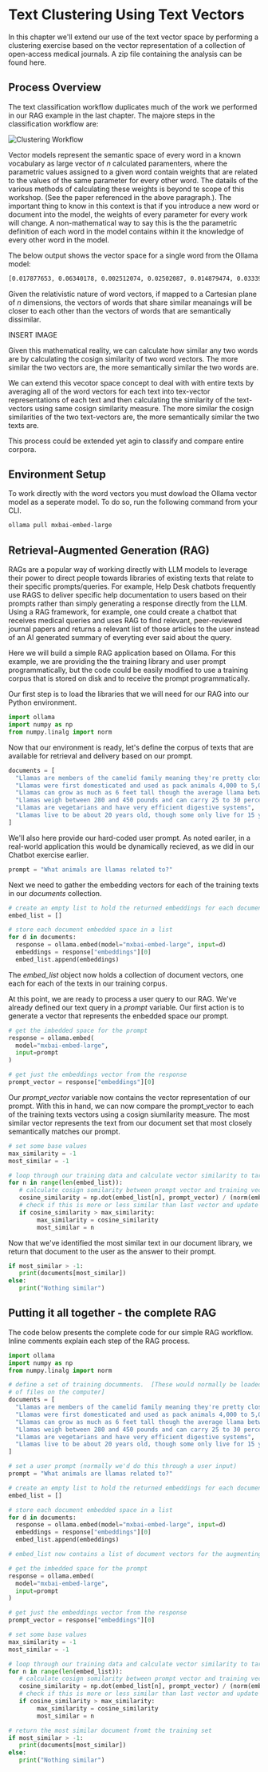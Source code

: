 Text Clustering Using Text Vectors
==================================

In this chapter we'll extend our use of the text vector space by performing a clustering exercise based on the vector representation of a collection of open-access medical journals.  A zip file containing the analysis can be found here.

Process Overview
----------------
The text classification workflow duplicates much of the work we performed in our RAG example in the last chapter.  The majore steps in the classification workflow are:

![Clustering Workflow](../img/clustering_workflow_med.png)



Vector models represent the semantic space of every word in a known vocabulary as large vector of *n* calculated paramenters, where the parametric values assigned to a given word contain weights that are related to the values of the same parameter for every other word.  The datails of the various methods of calculating these weights is beyond te scope of this workshop.  (See the paper referenced in the above paragraph.). The important thing to know in this context is that if you introduce a new word or document into the model, the weights of every parameter for every work will change.  A non-mathematical way to say this is the the parametric definition of each word in the model contains within it the knowledge of every other word in the model. 

The below output shows the vector space for a single word from the Ollama model:

```txt
[0.017877653, 0.06340178, 0.002512074, 0.02502087, 0.014879474, 0.033396315, -0.018965052, 0.021701865, 0.022903813, 0.005726911, 0.011753164, 0.024635881, -0.036029853, -0.0122078825, -0.038973905, 0.028633859, 0.042755026, 0.0041230093, -0.007491054, -0.004649939, -0.04057417, 0.06582168, -0.040506583, 0.047047015, 0.07758565, 0.04061356, 0.08639454, 0.008880966, 0.058461666, 0.020822758, -0.002838804, 0.029212574, 0.09078681, -0.057084266, -0.024549095, -0.016134499, 0.012695589, -0.002101303, -0.009117725, -0.08302931, 0.030918889, 0.004267565, -0.0040433845, 0.003311327, -0.019085197, 0.0013708055, -0.0049502417, -0.0026343798, -0.0055629555, -0.06046351, 0.00037648194, -0.00054742245, -0.028439399, -0.00605915, -0.005068259, -0.051835686, 0.041476496, -0.030044692, -0.009939256, 0.0122636845, 0.036116987, -0.0011576054, 0.017289555, -0.02137621, -0.009717823, 0.018864619, -0.041405194, -0.031779822, 0.016003272, 0.02662322, 0.042489186, 0.05851829, -0.028756421, -0.008845935, -0.022120439, -0.038079057, 0.015947865, -0.010375119, 0.007400938, 0.040579136, 0.042395342, 0.02481092, 0.0069094235, 0.0445682, -0.03433794, -0.006127028, 0.006102693, 0.04437743, -0.005359529, -0.009452275, -0.070931956, 0.024026003, 0.021285562, 0.043804023, -0.0062165977, -0.0031585386, 0.025973827, 0.0022389963, -0.020393115, -0.047750466, -0.016769083, -0.032374572, 0.009353231, 0.05064914, -0.05532496, 0.0037234968, -0.03282322, -0.019148953, 0.020609362, -0.035215434, 0.010370555, -0.01572176, -0.0131997755, -0.018954288, 0.001769391, 0.02663567, -0.052827142, 0.042304583, -0.07665151, -0.0022814118, -0.01620359, 0.004879272, -0.004069177, 0.029104479, -0.04665595, -0.056296546, -0.058358468, 0.06820146, -0.027006276, 0.048776966, -0.0001133284, -0.024395423, 0.0070581045, 0.006074796, -0.016159529, -4.531893e-05, -0.00082628976, 0.0637154, 0.0059138928, -0.03198953, 0.03083209, 0.04447194, -0.010676811, 0.059229825, -0.010191996, -0.0028025664, 0.015581719, 0.0017894701, -0.036908768, 0.032750253, -0.00061538146, -0.00023421139, 0.023999905, 0.05311479, -0.002025976, -0.035598464, 0.05171491, 0.016205553, 0.012384458, 0.015848337, -0.018880742, 0.009939101, -0.04564323, 0.04619895, 0.016052114, 0.029844409, 0.016591715, -0.03304172, 0.010738218, -0.034117375, 0.00042674044, 0.02169864, -0.029808298, 0.047498785, -0.0035721618, 0.0036177752, 0.0024102454, 0.015826527, -0.0043423865, 0.00017197774, -0.013263845, 0.0055757593, -0.021086643, 0.021501157, -0.008960701, -0.013033894, -0.035891533, -0.0023478405, -0.0105842315, -0.029424394, -0.040108405, 0.047428276, 0.032614276, 0.004700818, -0.029580154, 0.013410349, -0.04436798, -0.002524112, -0.043401685, -0.019115387, -0.0310016, 0.042518526, 0.0011768227, -0.009699604, 0.027930323, 0.004868278, 0.042531665, 0.023388566, -0.031542692, -0.022126734, 0.02991803, 0.020402728, 0.01740285, -0.03146585, 0.0006675659, -0.043296386, -0.024070092, 0.05440069, -0.091592595, -0.015312188, 0.021202749, 0.04029528, 0.033521898, 0.0662376, 0.041259386, 0.0019152533, 0.04165173, 0.015476845, -0.027217526, -0.013091816, -0.023338709, 0.046423323, 0.021806458, -0.028718244, 0.027715893, -0.008203636, 0.034483273, -0.013777358, 0.04319412, 0.01159729, 0.037991833, -0.0030139738, -0.012506061, -0.020538852, 0.07347958, 0.021088123, 0.015355857, -0.019658286, -0.0010304014, 0.0010367308, -0.0011895543, 0.03294703, -0.009129162, 0.052312456, 0.02493031, 0.025089836, 0.02234913, 0.010121085, 0.004974439, -0.017856015, -0.04785278, -0.06071542, 0.024878934, 0.022103539, 0.060682718, -0.029474825, -0.030727727, 0.0070011443, 0.012871844, -0.036305573, -0.04627666, -0.042255938, -0.035090264, -0.025596995, -0.0038353072, -0.023908876, 0.034437925, -0.011242904, -0.037104122, -0.017154701, 0.014371906, 0.0004429378, -0.070667475, -0.021502772, 0.003996584, 0.0016655694, -0.0037696788, 0.018496107, -0.0061283647, 0.029722132, -0.030419748, 0.008249602, -0.034229085, -0.034054644, 0.0022367463, 0.006322647, -0.0008654106, -0.013552419, 0.06015992, -0.04670435, -0.017072657, 0.011510181, -0.014638132, -0.01768795, -0.045838796, 0.0074388813, 0.014886965, -0.026288446, -0.017072698, 0.018787256, -0.0076605147, 0.043190476, 0.001253275, 0.040448133, -0.046431907, 0.06465034, -0.0042557577, 0.035780855, -0.007854722, -0.033858318, 0.013364367, 0.0051386314, 0.048734456, 0.028555216, 0.03291735, 0.051106986, -0.04020619, -0.039092552, 0.0004201808, 0.0558873, 0.0020150295, -0.060250822, -0.015357823, -0.014334893, 0.038407065, 0.062022515, -0.010649503, -0.020467315, -0.055101153, 0.031293012, 0.018142227, -0.029579649, 0.06103102, 0.03194345, -0.02866799, 0.016186291, 0.025313077, -0.01804975, 0.022064071, 0.057739165, -0.020422406, 0.015787605, 0.023415362, 0.035081822, 0.03416815, -0.0037626491, -0.010472144, 0.005786563, -0.029405741, 0.020895246, -0.0357163, 0.03586897, 0.01803324, 0.0036253817, 0.023799744, -0.02189161, 0.0013853569, -0.05124004, 0.006333707, -0.028821146, 0.018659985, 0.020827137, 0.022584653, -0.026804551, -0.050562136, 0.004859809, -0.00022457466, -0.060961388, 0.034191944, -0.0520906, 0.012428855, -0.0026420208, -0.013416474, 0.006723866, -0.00907954, -0.050680887, 0.020570999, 0.07329765, -0.021525482, 0.044000793, 0.022455772, -0.054601602, -0.001437439, 0.007880718, -0.027988305, -0.01858485, -0.012942602, 0.033937123, -0.028871242, -0.037330575, 0.0034082544, -0.012213574, 0.027358947, -0.012678767, -0.0012281493, -0.008216995, 0.0098119145, -0.013236902, 0.035422873, -0.05698667, 0.026304422, 0.025371647, -0.0687202, 0.047070544, 0.0033676485, 0.01868831, -0.042346913, -0.047602106, 0.0009473163, 0.0047479523, -0.025525795, -0.06124635, -0.0013746346, 0.012058469, 0.044922817, -0.031448822, 0.019288784, -0.012294686, -0.0029466779, 0.022633798, 0.046065114, -0.032607388, -0.05304123, -0.007924773, 0.03622815, 0.01062153, 0.019646611, 0.0034436306, -0.037126176, -0.018911213, 0.018784648, 0.024862075, 0.042500857, 0.006417808, 0.019235246, -0.013034909, 0.018130388, -0.0013267407, -0.00083176536, -0.00448969, 0.018655175, -0.057097565, -0.030697485, -0.013828505, -0.05019637, 0.0043303664, -0.014013816, -0.0069711655, -0.00027030072, -0.060510688, 0.0023435664, 0.015674897, 0.05176054, -0.014777224, 0.03503745, 0.02785944, 0.029323699, -0.009299999, 0.06398674, 0.046859678, 0.030094558, 0.01259041, 0.036267675, -0.052898552, -0.0006897955, -0.042908654, -0.0008491797, 0.0071274517, 0.04439769, 0.0022068666, -0.033317126, -0.041258458, -0.0012851228, 0.010489072, 0.025735304, -0.011091368, -0.045162655, 0.04294225, -0.007700677, -0.013193355, 0.004827113, 0.03687263, 0.027334342, 0.01824656, 0.018245494, 0.02662087, -0.034855142, -0.0003569712, 0.080406114, 0.0018468174, 0.013922922, -0.018535022, 0.03824286, 0.043014415, 0.03012092, 0.00803271, -0.03232023, -0.036566664, -0.04382392, 0.0040705246, 0.0150932595, -0.0033885865, 0.019958686, -0.034229252, 0.011928538, 0.02391127, 0.04755791, -0.029175205, -0.04682454, 0.02338032, 0.031248016, -0.06120794, -0.039181888, 0.042640693, -0.008935619, -5.115602e-05, 0.025923697, 0.03046568, -0.032538872, -0.07774579, -0.047744945, -0.032523815, 0.013560552, -0.019092428, 0.031365734, -0.0022067484, 0.032985773, 0.01676509, -0.038079567, -0.011245432, -0.018426247, -0.00963427, 0.036454313, -0.04823799, -0.007587352, 0.008115187, 0.048818875, 0.0153698195, 0.0077248164, -0.01555647, 0.04640162, 0.042655896, 0.02184045, -0.034443665, -0.05343133, -0.0039155954, -0.017624898, 0.055692866, 0.021329513, 0.058465578, -0.015564522, 0.02277778, -0.012915606, -0.007953365, -0.0055068564, -0.02201194, -0.025188457, -0.016094543, 0.013643234, 0.031373184, -0.01611006, 0.005265972, 0.040668696, 0.012431018, 0.047379185, -0.010484066, -0.080858625, -0.010537491, -0.02135213, 0.060060862, -0.028551204, 0.01085753, -0.0044772346, 0.011353918, 0.069825746, 0.0012897643, 0.045575302, 0.050233044, -0.04639454, -0.043274533, -0.0088698305, -0.009285012, 0.029509, -0.057046, 0.019981181, 0.030096136, -0.06739518, -0.04110572, -0.00971853, -0.0312545, -0.051547002, 0.048084266, 0.012502023, -0.010466205, -0.004660218, 0.011354275, -0.044684965, -0.027086467, 0.023491893, 0.042202327, -0.042279933, 0.06430072, 0.0076309554, -0.043298926, 0.025694486, -0.033425454, -0.022714725, -0.037531648, 0.05346618, -0.02026543, -0.048849754, -0.007577428, 0.026761733, 0.017290449, -0.057991516, -0.016920853, -0.027190786, -0.00909436, 0.032961052, 0.017874414, -0.06763719, 0.0006165022, 0.0087364875, 0.0142304795, 0.030081693, -0.0038981324, 0.011335561, -0.0009760232, -0.062857576, -0.0141597055, 0.051928427, -0.0019329971, -0.005905841, -0.027917175, 0.024023794, -0.029292746, -0.03817091, 0.0005423172, -0.011840818, 0.044430126, 0.016287055, 0.03094146, -0.026098186, 0.0069974707, -0.048900567, 0.026985843, 0.022422804, -0.019137315, -0.037108816, 0.038627103, 0.038475305, 0.017588839, -0.04594434, -0.022467958, 0.026242614, -0.003626525, -0.005459161, 0.005077498, -0.054963883, -0.038264934, -0.032436837, -0.042729624, 0.013707538, 0.020233767, 0.038336527, -0.015694082, 0.013093894, 0.0052572903, 0.023632064, -0.08146409, 0.050827812, -0.019896386, 0.010401246, -0.06778004, 0.021781597, 0.04689888, -0.04319867, 0.016965883, 0.022130005, 0.023766624, -0.013749355, -0.0060635735, 0.06975141, 0.018952014, 0.0069972123, 0.00504026, -0.023830919, -0.037890524, -0.016333593, -0.0120985545, 0.038249396, 0.02512755, -0.033442978, 0.025615495, 0.06467917, 0.018649945, -0.0045876806, -0.029679516, 0.007530205, -0.0055214935, 0.020197572, -0.024790697, 0.03483397, -0.024737723, -0.018295601, -0.042120326, 0.01887309, -0.009808555, -0.023777742, -0.061494462, 0.01789982, 0.02538138, -0.008253647, -0.035184555, 0.03329778, 0.01434242, -0.010552813, 0.03156485, -0.012651758, 0.015550292, -0.012159424, -0.008866914, 0.03016665, 0.00047264615, 0.002137789, 0.03800385, 0.013032143, 0.038531527, -0.023826802, -0.026870178, 0.008296305, 0.011327403, 0.011354583, 0.008343737, -0.03011617, -0.01695832, -0.030502837, -0.056637384, 0.007969275, 0.005983118, -0.014082555, 0.008388151, 0.0041729757, -0.002980083, -0.02793856, -0.0040570614, -0.03271183, -0.014064461, -0.0038818293, -0.021579802, -0.011951472, -0.009213087, -0.04639352, -0.019941697, -0.00862354, -0.040463027, 0.0027768584, 0.036274806, -0.006100972, -0.019409427, 0.019028286, 0.020864759, 0.023779923, -0.043357033, 0.014085626, -0.029877884, 0.0026885546, -0.020892423, -0.0138810035, 1.2074211e-05, -0.010356221, -0.047326554, 0.0014202517, 0.041650508, 0.008155009, -0.01450383, 0.014305613, 0.06366619, -0.02081839, -0.00822323, 0.048510242, -0.0037666806, 0.023664556, 0.0045068995, -0.032586563, 0.021237116, -0.02607813, 0.042608, -0.023525318, 0.021150945, -0.0029519917, -0.008412834, -0.0152705945, 0.022217998, 0.0040978184, -0.028645568, -0.011396287, -0.04190508, -0.0040457537, 0.0373357, -0.025256395, -0.066077806, 0.00964128, -0.04682747, -0.03272878, 0.027395088, 0.024279382, -0.005157404, -0.018477073, -0.07227116, 0.0078007714, 0.033792075, 0.0087622525, 0.024143495, -0.017744526, 0.06872509, 0.029899307, 0.015984805, -0.0032637268, -0.020403294, -0.01518212, -0.03185177, -0.03993953, -0.0066711167, 0.017834764, -0.013637137, -0.034408275, 0.00044049698, 0.03190554, -0.0017063806, -0.05234689, 0.010903661, 0.013306636, -0.057937864, -0.004879621, -0.022680474, -0.057177156, 0.012787167, -0.0035027317, -0.012204662, -0.043406643, 0.0021993837, 0.029110951, 0.071350016, -0.018334549, 0.005950288, -0.042299487, 0.011649722, -0.05013199, 0.012960693, -0.0038134519, -0.015828637, -0.0036978805, -0.014976756, -0.027449084, -0.051304407, 0.03896375, -0.026833659, -0.04779689, 0.008757001, 0.022397019, -0.022991782, -0.019497303, 0.0035975624, 0.017831575, -0.016879983, 0.005123394, 0.04163835, 0.0020756787, -0.009649309, 0.022750607, -0.036457054, -0.02670016, 0.042065192, 0.019326141, 0.06558085, -0.022085935, 0.0010581234, 0.019861665, -0.011214135, -0.028121853, 0.011319331, 0.0050522136, -0.03485415, 0.030448683, 0.0029888002, -0.01445645, -0.014735276, -0.01375081, -0.048828777, 0.03580206, 0.027761148, -0.05064619, -0.011247271, 0.04609971, -0.003069608, -0.05282368, -0.034661315, 0.033407543, -0.025460843, 0.008799487, 0.0091642765, -0.008024074, -0.0047479337, -0.016529204, 0.024267333, 0.035559356, 0.07985593, -0.05046684, -0.06790705, -0.0071336497, 0.011956307, 0.009010545, -0.022069622, 0.04654688, -0.004984532, -0.05698449, 0.02789896, -0.006470848, 0.16390756, 0.008620992, 0.0386373, 0.004040578, -0.012715728, 0.0032905366, 0.03312697, -0.0031326956, 0.033616826, 0.0037641323, -0.011224089, -0.0056482824, 0.045344375, 0.034810774, 0.011302915, 0.031056117, -0.020407017, 0.021102114, -0.012683138, -0.03400104, -0.015533739, 0.03215273, 0.014327467, -0.029942159, -0.017634615, 0.044326916, 0.014144142, -0.0061987154, 0.021549068, 0.0029852581, 0.042642772, 0.012904342, 0.013874272, -0.023662219, -0.017450072, 0.024523398, -0.013644247, -0.049777966, 0.029591223, 0.0073114377, 0.007386899, 0.02843572, -0.017737953, -0.034420118, -0.057508748, 0.056002054, -0.049297955, -0.01018815, 0.014461512, -0.008235714, -0.022464707, -0.039012287, -0.009419257, -0.05011966, -0.06671197, 0.03013893, 0.0028313391, -0.0165345, -0.06355927, 0.022126166, -0.0014949412, 0.038758017, -0.02068345, 0.028776323, -0.041437782, 0.018729644, 0.037065763, -0.017174859, -0.010060867, -0.037954986, -0.015225971, -0.017563468, -0.04180092, -0.040190753, 0.009099932, 0.007841908, 0.010079515, -0.0028929978, 0.014422519, 0.041526373, -0.025540803, -0.04385223, -0.0336605, 0.016504893, 0.008888867, -0.025477355, -0.0071784807, 0.01078627, 0.026098343, 0.028917082, 0.055467572, -0.027621781, 0.015327966, 0.03297872, 0.027355123]
```

Given the relativistic nature of word vectors, if mapped to a Cartesian plane of *n* dimensions, the vectors of words that share similar meanaings will be closer to each other than the vectors of words that are semantically dissimilar.

INSERT IMAGE

Given this mathematical reality, we can calculate how similar any two words are by calculating the cosign similarity of two word vectors.  The more similar the two vectors are, the more semantically similar the two words are.

We can extend this vecotor space concept to deal with with entire texts by averaging all of the word vectors for each text into tex-vector representations of each text and then calculating the similarity of the text-vectors using same cosign similarity measure.  The more similar the cosign similarities of the two text-vectors are, the more semantically similar the two texts are.

This process could be extended yet agin to classify and compare entire corpora.

Environment Setup
-------------------

To work directly with the word vectors you must dowload the Ollama vector model as a seperate model.  To do so, run the following command from your CLI.

```bash
ollama pull mxbai-embed-large
```

  
Retrieval-Augmented Generation (RAG)
-------------------------------------
RAGs are a popular way of working directly with LLM models to leverage their power to direct people towards libraries of existing texts that relate to their specific prompts/queries.  For example, Help Desk chatbots frequently use RAGS to deliver specific help documentation to users based on their prompts rather than simply generating a response directly from the LLM. Using a RAG framework, for example, one could create a chatbot that receives medical queries and uses RAG to find relevant, peer-reviewed journal papers and returns a relevant list of those articles to the user instead of an AI generated summary of everyting ever said about the query.

Here we will build a simple RAG application based on Ollama.  For this example, we are providing the the training library and user prompt programmatically, but the code could be easily modified to use a training corpus that is stored on disk and to receive the prompt programmatically.  

Our first step is to load the libraries that we will need for our RAG into our Python environment.

```python
import ollama
import numpy as np
from numpy.linalg import norm
```

Now that our environment is ready, let's define the corpus of texts that are available for retrieval and delivery based on our prompt.

```python
documents = [
  "Llamas are members of the camelid family meaning they're pretty closely related to vicuñas and camels",
  "Llamas were first domesticated and used as pack animals 4,000 to 5,000 years ago in the Peruvian highlands",
  "Llamas can grow as much as 6 feet tall though the average llama between 5 feet 6 inches and 5 feet 9 inches tall",
  "Llamas weigh between 280 and 450 pounds and can carry 25 to 30 percent of their body weight",
  "Llamas are vegetarians and have very efficient digestive systems",
  "Llamas live to be about 20 years old, though some only live for 15 years and others live to be 30 years old",
]
```

We'll also here provide our hard-coded user prompt.  As noted eariler, in a real-world application this would be dynamically recieved, as we did in our Chatbot exercise earlier.

```python
prompt = "What animals are llamas related to?"
```

Next we need to gather the embedding vectors for each of the training texts in our *documents* collection.

```python
# create an empty list to hold the returned embeddings for each document
embed_list = []

# store each document embedded space in a list
for d in documents:
  response = ollama.embed(model="mxbai-embed-large", input=d)
  embeddings = response["embeddings"][0]
  embed_list.append(embeddings)
```

The *embed_list* object now holds a collection of document vectors, one each for each of the texts in our training corpus.

At this point, we are ready to process a user query to our RAG.  We've already defined our text query in a *prompt* variable.  Our first action is to generate a vector that represents the enbedded space our prompt.

```python
# get the imbedded space for the prompt
response = ollama.embed(
  model="mxbai-embed-large",
  input=prompt
)

# get just the embeddings vector from the response
prompt_vector = response["embeddings"][0]
```

Our *prompt_vector* variable now contains the vector representation of our prompt. With this in hand, we can now compare the prompt_vector to each of the training texts vectors using a cosign siumilarity measure.  The most similar vector represents the text from our document set that most closely semantically matches our prompt.

```python
# set some base values
max_similarity = -1
most_similar = -1

# loop through our training data and calculate vector similarity to target
for n in range(len(embed_list)):
   # calculate cosign somilarity between prompt vector and training vector
   cosine_similarity = np.dot(embed_list[n], prompt_vector) / (norm(embed_list[n]) * norm(prompt_vector))
   # check if this is more or less similar than last vector and update return values accordingly
   if cosine_similarity > max_similarity:
        max_similarity = cosine_similarity
        most_similar = n
```

Now that we've identified the most similar text in our document library, we return that document to the user as the answer to their prompt.

```python
if most_similar > -1:
   print(documents[most_similar])
else:
   print("Nothing similar")
```

Putting it all together - the complete RAG
------------------------------------------

The code below presents the complete code for our simple RAG workflow.  Inline comments explain each step of the RAG process.

```python
import ollama
import numpy as np
from numpy.linalg import norm

# define a set of training documments.  [These would normally be loaded from a collection
# of files on the computer]
documents = [
  "Llamas are members of the camelid family meaning they're pretty closely related to vicuñas and camels",
  "Llamas were first domesticated and used as pack animals 4,000 to 5,000 years ago in the Peruvian highlands",
  "Llamas can grow as much as 6 feet tall though the average llama between 5 feet 6 inches and 5 feet 9 inches tall",
  "Llamas weigh between 280 and 450 pounds and can carry 25 to 30 percent of their body weight",
  "Llamas are vegetarians and have very efficient digestive systems",
  "Llamas live to be about 20 years old, though some only live for 15 years and others live to be 30 years old",
]

# set a user prompt (normally we'd do this through a user input)
prompt = "What animals are llamas related to?"

# create an empty list to hold the returned embeddings for each document
embed_list = []

# store each document embedded space in a list
for d in documents:
  response = ollama.embed(model="mxbai-embed-large", input=d)
  embeddings = response["embeddings"][0]
  embed_list.append(embeddings)

# embed_list now contains a list of document vectors for the augmenting documents

# get the imbedded space for the prompt
response = ollama.embed(
  model="mxbai-embed-large",
  input=prompt
)

# get just the embeddings vector from the response
prompt_vector = response["embeddings"][0]

# set some base values
max_similarity = -1
most_similar = -1

# loop through our training data and calculate vector similarity to target
for n in range(len(embed_list)):
   # calculate cosign somilarity between prompt vector and training vector
   cosine_similarity = np.dot(embed_list[n], prompt_vector) / (norm(embed_list[n]) * norm(prompt_vector))
   # check if this is more or less similar than last vector and update return values accordingly
   if cosine_similarity > max_similarity:
        max_similarity = cosine_similarity
        most_similar = n

# return the most similar document fromt the training set
if most_similar > -1:
   print(documents[most_similar])
else:
   print("Nothing similar")
```
